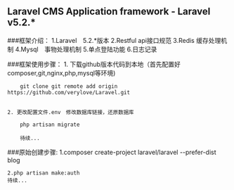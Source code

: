 ## Laravel CMS Application framework - Laravel v5.2.*

###框架介绍：
    1.Laravel　5.2.*版本
    2.Restful  api接口规范
    3.Redis 缓存处理机制
    4.Mysql　事物处理机制
    5.单点登陆功能
    6.日志记录


###框架使用步骤：
    1. 下载github版本代码到本地（首先配置好composer,git,nginx,php,mysql等环境) 
    
        git clone git remote add origin https://github.com/verylove/Laravel.git
        
        
    2. 更改配置文件.env　修改数据库链接，还原数据库
    
        php artisan migrate

        待续...


###原始创建步骤:
    1.composer create-project laravel/laravel --prefer-dist blog
    
    2.php artisan make:auth 
    待续...
